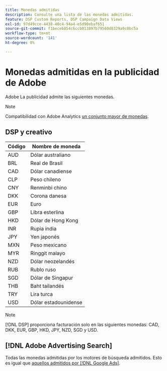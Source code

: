 ```yaml
---
title: Monedas admitidas
description: Consulte una lista de las monedas admitidas.
feature: DSP Custom Reports, DSP Campaign Data Views
exl-id: 97d49cce-4438-40c4-94a4-e5d90ebaf651
source-git-commit: f1beceb854c6ccb013897b79560d0329a9c0bc5a
workflow-type: tm+mt
source-wordcount: '141'
ht-degree: 0%

---
```


# Monedas admitidas en la publicidad de Adobe

Adobe La publicidad admite las siguientes monedas.

>[!NOTE]
>
>Compatibilidad con Adobe Analytics [un conjunto mayor de monedas](https://experienceleague.adobe.com/docs/analytics/admin/admin-tools/currency.html).

## DSP y creativo

| Código | Nombre de moneda |
| ------ | -------------- |
| AUD | Dólar australiano |
| BRL | Real de Brasil |
| CAD | Dólar canadiense |
| CLP | Peso chileno |
| CNY | Renminbi chino |
| DKK | Corona danesa |
| EUR | Euro |
| GBP | Libra esterlina |
| HKD | Dólar de Hong Kong |
| INR | Rupia india |
| JPY | Yen japonés |
| MXN | Peso mexicano |
| MYR | Ringgit malayo |
| NZD | Dólar neozelandés |
| RUB | Rublo ruso |
| SGD | Dólar de Singapur |
| THB | Baht tailandés |
| TRY | Lira turca |
| USD | Dólar estadounidense |

>[!NOTE]
>
> [!DNL DSP] proporciona facturación solo en las siguientes monedas: CAD, DKK, EUR, GBP, HKD, JPY, NZD, SGD y USD.

## [!DNL Adobe Advertising Search]

Todas las monedas admitidas por los motores de búsqueda admitidos. Esto es igual que [aquellos admitidos por [!DNL Google Ads]](https://developers.google.com/adwords/api/docs/appendix/codes-formats#currency-codes).

